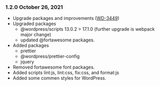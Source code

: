 ### 1.2.0 October 26, 2021
* Upgrade packages and improvements ([WD-3449](https://apps.itsm.gov.bc.ca/jira/browse/WD-3449))
* Upgraded packages
    * @wordpress/scripts 13.0.2 > 17.1.0 (further upgrade is webpack major change)
    * updated  @fortawesome packages.
* Added packages
    * prettier
    * @wordpress/prettier-config
    * jquery
* Removed fortawesome font packages.
* Added scripts lint:js, lint:css, fix:css, and format:js
* Added some commen styles for WordPress.
